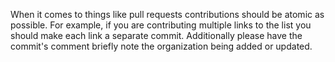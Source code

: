 When it comes to things like pull requests contributions should be atomic as possible. For example, if you are contributing multiple links to the list you should make each link a separate commit. Additionally please have the commit's comment briefly note the organization being added or updated.

